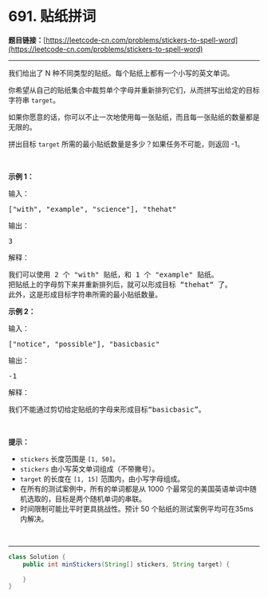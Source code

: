 # 691. 贴纸拼词

**题目链接：**[https://leetcode-cn.com/problems/stickers-to-spell-word](https://leetcode-cn.com/problems/stickers-to-spell-word)

---

<div class="content__1Y2H">
 <div class="notranslate">
  <p>我们给出了 N 种不同类型的贴纸。每个贴纸上都有一个小写的英文单词。</p> 
  <p>你希望从自己的贴纸集合中裁剪单个字母并重新排列它们，从而拼写出给定的目标字符串 <code>target</code>。</p> 
  <p>如果你愿意的话，你可以不止一次地使用每一张贴纸，而且每一张贴纸的数量都是无限的。</p> 
  <p>拼出目标&nbsp;<code>target</code> 所需的最小贴纸数量是多少？如果任务不可能，则返回 -1。</p> 
  <p>&nbsp;</p> 
  <p><strong>示例 1：</strong></p> 
  <p>输入：</p> 
  <pre class="language-text">["with", "example", "science"], "thehat"
</pre> 
  <p>输出：</p> 
  <pre class="language-text">3
</pre> 
  <p>解释：</p> 
  <pre class="language-text">我们可以使用 2 个 "with" 贴纸，和 1 个 "example" 贴纸。
把贴纸上的字母剪下来并重新排列后，就可以形成目标 “thehat“ 了。
此外，这是形成目标字符串所需的最小贴纸数量。
</pre> 
  <p><strong>示例 2：</strong></p> 
  <p>输入：</p> 
  <pre class="language-text">["notice", "possible"], "basicbasic"
</pre> 
  <p>输出：</p> 
  <pre class="language-text">-1
</pre> 
  <p>解释：</p> 
  <pre class="language-text">我们不能通过剪切给定贴纸的字母来形成目标“basicbasic”。
</pre> 
  <p>&nbsp;</p> 
  <p><strong>提示：</strong></p> 
  <ul> 
   <li><code>stickers</code> 长度范围是&nbsp;<code>[1, 50]</code>。</li> 
   <li><code>stickers</code> 由小写英文单词组成（不带撇号）。</li> 
   <li><code>target</code> 的长度在&nbsp;<code>[1, 15]</code>&nbsp;范围内，由小写字母组成。</li> 
   <li>在所有的测试案例中，所有的单词都是从 1000 个最常见的美国英语单词中随机选取的，目标是两个随机单词的串联。</li> 
   <li>时间限制可能比平时更具挑战性。预计 50 个贴纸的测试案例平均可在35ms内解决。</li> 
  </ul> 
  <p>&nbsp;</p> 
 </div>
</div>

---

```java
class Solution {
    public int minStickers(String[] stickers, String target) {
        
    }
}
```